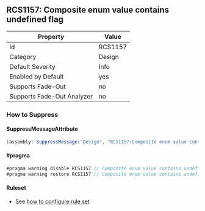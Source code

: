 ## RCS1157: Composite enum value contains undefined flag

Property | Value
--- | --- 
Id | RCS1157
Category | Design
Default Severity | Info
Enabled by Default | yes
Supports Fade-Out | no
Supports Fade-Out Analyzer | no

### How to Suppress

#### SuppressMessageAttribute

```csharp
[assembly: SuppressMessage("Design", "RCS1157:Composite enum value contains undefined flag.", Justification = "<Pending>")]
```

#### \#pragma

```csharp
#pragma warning disable RCS1157 // Composite enum value contains undefined flag.
#pragma warning restore RCS1157 // Composite enum value contains undefined flag.
```

#### Ruleset

* See [how to configure rule set](../HowToConfigureAnalyzers.md)
